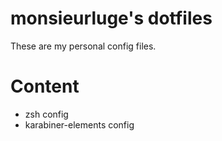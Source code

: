 # monsieurluge's dotfiles

These are my personal config files.

# Content

 - zsh config
 - karabiner-elements config
